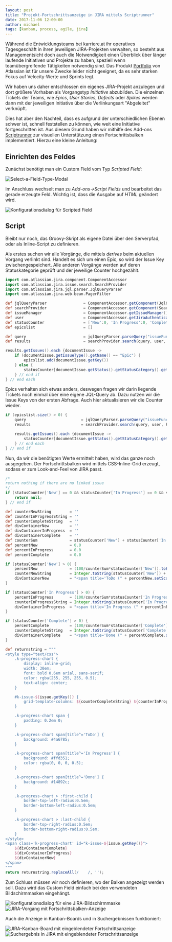 ```yaml
---
layout: post
title: "Projekt-Fortschrittsanzeige in JIRA mittels Scriptrunner"
date: 2017-11-06 12:00:00
author: michael
tags: [kanban, process, agile, jira]
---
```


Während die Entwicklungsteams bei karriere.at ihr operatives Tagesgeschäft in ihren jeweiligen JIRA-Projekten verwalten, so besteht aus Managementsicht doch auch die Notwendigkeit einen Überblick über länger laufende Initiativen und Projekte zu haben, speziell wenn teamübergreifende Tätigkeiten notwendig sind. Das Produkt [Portfolio](https://www.atlassian.com/software/jira/portfolio) von Atlassian ist für unsere Zwecke leider nicht geeignet, da es sehr starken Fokus auf Velocity-Werte und Sprints legt.

Wir haben uns daher entschlossen ein eigenes JIRA-Projekt anzulegen und dort größere Vorhaben als Vorgangstyp *Initiative* abzubilden. Die einzelnen Tickets der Teams, wie *Epics*, *User Stories*, *Defects* oder *Spikes* werden dann mit der jeweiligen Initiative über die Verlinkungsart "Abgeleitet" verknüpft.

Dies hat aber den Nachteil, dass es aufgrund der unterschiedlichen Ebenen schwer ist, schnell feststellen zu können, wie weit eine Initiative fortgeschritten ist. Aus diesem Grund haben wir mithilfe des Add-ons [Scriptrunner](https://scriptrunner.adaptavist.com/latest/index.html) zur visuellen Unterstützung einen Fortschrittsbalken implementiert. Hierzu eine kleine Anleitung:

## Einrichten des Feldes

Zunächst benötigt man ein Custom Field vom Typ *Scripted Field*:

![Select-a-Field-Type-Modal](/assets/images/jira-progressbar/jira-addfield.png)

Im Anschluss wechselt man zu *Add-ons→Script Fields* und bearbeitet das gerade erzeugte Feld. Wichtig ist, dass die Ausgabe auf *HTML* geändert wird.

![Konfigurationsdialog für Scripted Field](/assets/images/jira-progressbar/jira-configurefield.png)

## Script

Bleibt nur noch, das Groovy-Skript als eigene Datei über den Serverpfad, oder als Inline-Script zu definieren.

Als erstes suchen wir alle Vorgänge, die mittels *derives* beim aktuellen Vorgang verlinkt sind. Handelt es sich um einen Epic, so wird der Issue Key zwischengespeichert. Alle anderen Vorgänge werden auf deren Statuskategorie geprüft und der jeweilige Counter hochgezählt.

~~~groovy
import com.atlassian.jira.component.ComponentAccessor
import com.atlassian.jira.issue.search.SearchProvider
import com.atlassian.jira.jql.parser.JqlQueryParser
import com.atlassian.jira.web.bean.PagerFilter

def jqlQueryParser                = ComponentAccessor.getComponent(JqlQueryParser)
def searchProvider                = ComponentAccessor.getComponent(SearchProvider)
def issueManager                  = ComponentAccessor.getIssueManager()
def user                          = ComponentAccessor.getJiraAuthenticationContext().getLoggedInUser()
def statusCounter                 = ['New':0, 'In Progress':0, 'Complete':0]
def epicslist                     = []

def query                         = jqlQueryParser.parseQuery("issueFunction in linkedIssuesOf('issue = " + issue.getKey() + "', 'derives')")
def results                       = searchProvider.search(query, user, PagerFilter.getUnlimitedFilter())

results.getIssues().each {documentIssue ->
    if (documentIssue.getIssueType().getName() == "Epic") {
        epicslist.add(documentIssue.getKey())
    } else {
        statusCounter[documentIssue.getStatus().getStatusCategory().getName()] += 1
    } // end if
} // end each
~~~

Epics verhalten sich etwas anders, deswegen fragen wir darin liegende Tickets noch einmal über eine eigene JQL-Query ab. Dazu nutzen wir die Issue Keys von der ersten Abfrage. Auch hier aktualisieren wir die Counter wieder.

~~~groovy
if (epicslist.size() > 0) {
    query                        = jqlQueryParser.parseQuery("issueFunction in issuesInEpics ('issuekey IN (" + epicslist.join(', ') + ")')")
    results                      = searchProvider.search(query, user, PagerFilter.getUnlimitedFilter())

    results.getIssues().each {documentIssue ->
        statusCounter[documentIssue.getStatus().getStatusCategory().getName()] += 1
    } // end each
} // end if
~~~

Nun, da wir die benötigten Werte ermittelt haben, wird das ganze noch ausgegeben. Der Fortschrittsbalken wird mittels CSS-Inline-Grid erzeugt, sodass er zum Look-and-Feel von JIRA passt.

~~~groovy
/*
return nothing if there are no linked issue
*/
if (statusCounter['New'] == 0 && statusCounter['In Progress'] == 0 && statusCounter['Complete'] == 0) {
    return null;
} // end if

def counterNewString        = ''
def counterInProgressString = ''
def counterCompleteString   = ''
def divContainerNew         = ''
def divContainerInProgress  = ''
def divContainerComplete    = ''
def counterSum              = statusCounter['New'] + statusCounter['In Progress'] + statusCounter['Complete']
def percentNew              = 0.0
def percentInProgress       = 0.0
def percentComplete         = 0.0

if (statusCounter['New'] > 0) {
    percentNew              = (100/counterSum*statusCounter['New']).toBigDecimal()
    counterNewString        = Integer.toString(statusCounter['New']) + 'fr'
    divContainerNew         = "<span title='ToDo (" + percentNew.setScale(0, BigDecimal.ROUND_HALF_UP) + "%)'>" + Integer.toString(statusCounter['New']) + "</span>"
}

if (statusCounter['In Progress'] > 0) {
    percentInProgress       = (100/counterSum*statusCounter['In Progress']).toBigDecimal()
    counterInProgressString = Integer.toString(statusCounter['In Progress']) + 'fr'
    divContainerInProgress  = "<span title='In Progress (" + percentInProgress.setScale(0, BigDecimal.ROUND_HALF_UP) + "%)'>" + Integer.toString(statusCounter['In Progress']) + "</span>"
}

if (statusCounter['Complete'] > 0) {
    percentComplete         = (100/counterSum*statusCounter['Complete']).toBigDecimal()
    counterCompleteString   = Integer.toString(statusCounter['Complete']) + 'fr'
    divContainerComplete    = "<span title='Done (" + percentComplete.setScale(0, BigDecimal.ROUND_HALF_UP) + "%)'>" + Integer.toString(statusCounter['Complete']) + "</span>"
}

def returnstring = """
<style type="text/css">
    .k-progress-chart {
        display: inline-grid;
        width: 30em;
        font: bold 0.6em arial, sans-serif;
        color: rgba(255, 255, 255, 0.5);
        text-align: center;
    }

    #k-issue-${issue.getKey()} {
        grid-template-columns: ${counterCompleteString} ${counterInProgressString} ${counterNewString};
    }

    .k-progress-chart span {
        padding: 0.2em 0;
    }

    .k-progress-chart span[title^='ToDo'] {
        background: #4a6785;
    }

    .k-progress-chart span[title^='In Progress'] {
        background: #ffd351;
        color: rgba(0, 0, 0, 0.5);
    }

    .k-progress-chart span[title^='Done'] {
        background: #14892c;
    }

    .k-progress-chart > :first-child { 
        border-top-left-radius:0.5em;
        border-bottom-left-radius:0.5em;
    }

    .k-progress-chart > :last-child { 
        border-top-right-radius:0.5em;
        border-bottom-right-radius:0.5em;
    }
</style>
<span class='k-progress-chart' id="k-issue-${issue.getKey()}">
    ${divContainerComplete}
    ${divContainerInProgress}
    ${divContainerNew}
</span>
"""
return returnstring.replaceAll(/    /, '');
~~~

Zum Schluss müssen wir noch definieren, wo der Balken angezeigt werden soll. Dazu wird das Custom Field einfach bei den verwendeten Bildschirmmasken eingehängt.

![Konfigurationsdialog für eine JIRA-Bildschirmmaske](/assets/images/jira-progressbar/jira-screen.png)
![JIRA-Vorgang mit Fortschrittsbalken-Anzeige](/assets/images/jira-progressbar/jira-issue.png)

Auch die Anzeige in Kanban-Boards und in Suchergebnissen funktioniert:

![JIRA-Kanban-Board mit eingeblendeter Fortschrittsanzeige](/assets/images/jira-progressbar/jira-kanbanboard.png)
![Suchergebnis in JIRA mit eingeblendeter Fortschrittsanzeige](/assets/images/jira-progressbar/jira-searchresult.png)

